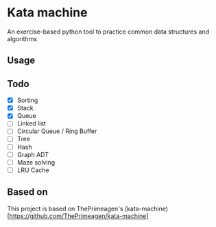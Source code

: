 # Kata machine

An exercise-based python tool to practice common data structures and algorithms 

## Usage

## Todo
- [x] Sorting
- [x] Stack
- [x] Queue
- [ ] Linked list
- [ ] Circular Queue / Ring Buffer
- [ ] Tree
- [ ] Hash
- [ ] Graph ADT
- [ ] Maze solving
- [ ] LRU Cache

## Based on
This project is based on ThePrimeagen's (kata-machine)[https://github.com/ThePrimeagen/kata-machine]
